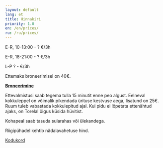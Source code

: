 ```yaml
---
layout: default
lang: et
title: Hinnakiri
priority: 1.0
en: /en/prices/
ru: /ru/prices/
---
```


E-R, 10-13:00 - ? €/3h

E-R, 18-21:00 - ? €/3h

L-P ? - €/3h

Ettemaks broneerimisel on 40€.

<a href="javascript:document.querySelector('.book-now').click()">**Broneerimine**</a>

Ettevalmistusi saab tegema tulla 15 minutit enne peo algust. 
Eelneval kokkuleppel on võimalik pikendada ürituse kestvuse aega, lisatund on 25€.
Ruum tuleb vabastada kokkulepitud ajal. Kui pidu ei lõpetata ettenähtud ajaks, on Torelal õigus küsida hüvitist.

Kohapeal saab tasuda sularahas või ülekandega.

Riigipühadel kehtib nädalavahetuse hind.

[Kodukord](/kodukord/)
